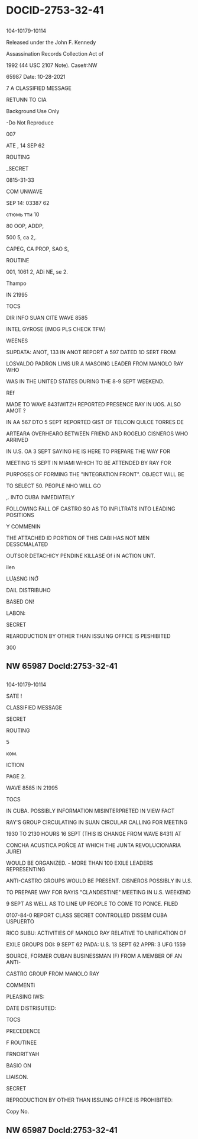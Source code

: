 # DOCID-2753-32-41

##
104-10179-10114

Released under the John F. Kennedy

Assassination Records Collection Act of

1992 (44 USC 2107 Note). Case#:NW

65987 Date: 10-28-2021

7 A CLASSIFIED MESSAGE

RETUNN TO CIA

Background Use Only

-Do Not Reproduce

007

ATE , 14 SEP 62

ROUTING

_SECRET

0815-31-33

COM UNWAVE

SEP 14: 03387 62

стюмь тти 10

80 ООР, ADDP,

500 5, ca 2,.

CAPEG, CA PROP, SAO S,

ROUTINE

001, 1061 2, ADi NE, se 2.

Thampo

IN 21995

TOCS

DIR INFO SUAN CITE WAVE 8585

INTEL GYROSE (IMOG PLS CHECK TFW)

WEENES

SUPDATA: ANOT, 133 IN ANOT REPORT A 597 DATED 1O SERT FROM

LOSVALDO PADRON LIMS UR A MASOING LEADER FROM MANOLO RAY WHO

WAS IN THE UNITED STATES DURING THE 8-9 SEPT WEEKEND.

REf

MADE TO WAVE 8431WITZH REPORTED PRESENCE RAY IN UOS. ALSO AMOT ?

IN AA 567 DTO 5 SEPT REPORTED GIST OF TELCON QULCE TORRES DE

ARTEARA OVERHEARO BETWEEN FRIEND AND ROGELIO CISNEROS WHO ARRIVED

IN U.S. OA 3 SEPT SAYING HE IS HERE TO PREPARE THE WAY FOR

MEETING 15 SEPT IN MIAMI WHICH TO BE ATTENDED BY RAY FOR

PURPOSES OF FORMING THE "INTEGRATION FRONT". OBJECT WILL BE

TO SELECT 50. PEOPLE NHO WILL GO

,. INTO CUBA INMEDIATELY

FOLLOWING FALL OF CASTRO SO AS TO INFILTRATS INTO LEADING POSITIONS

Y COMMENIN

THE ATTACHED ID PORTION OF THIS CABI HAS NOT MEN DESSCMALATED

OUTSOR DETACHICY PENDINE KILLASE Of i N ACTION UNT.

ilen

LƯẠSNG INỚ

DAIL DISTRIBUHO

BASED ON!

LABON:

SECRET

REARODUCTION BY OTHER THAN ISSUING OFFICE IS PESHIBITED

300

NW 65987 Docld:2753-32-41
---

##
104-10179-10114

SATE !

CLASSIFIED MESSAGE

SECRET

ROUTING

5

ком.

ICTION

PAGE 2.

WAVE 8585 IN 21995

TOCS

IN CUBA. POSSIBLY INFORMATION MISINTERPRETED IN VIEW FACT

RAY'S GROUP CIRCULATING IN SUAN CIRCULAR CALLING FOR MEETING

1930 TO 2130 HOURS 16 SEPT (THIS IS CHANGE FROM WAVE 8431) AT

CONCHA ACUSTICA POÑCE AT WHICH THE JUNTA REVOLUCIONARIA JURE)

WOULD BE ORGANIZED. - MORE THAN 100 EXILE LEADERS REPRESENTING

ANTI-CASTRO GROUPS WOULD BE PRESENT. CISNEROS POSSIBLY IN U.S.

TO PREPARE WAY FOR RAYIS "CLANDESTINE" MEETING IN U.S. WEEKEND

9 SEPT AS WELL AS TO LINE UP PEOPLE TO COME TO PONCE. FILED

0107-84-0 REPORT CLASS SECRET CONTROLLED DISSEM CUBA USPUERTO

RICO SUBU: ACTIVITIES OF MANOLO RAY RELATIVE TO UNIFICATION OF

EXILE GROUPS DOI: 9 SEPT 62 PADA: U.S. 13 SEPT 62 APPR: 3 UFG 1559

SOURCE, FORMER CUBAN BUSINESSMAN (F) FROM A MEMBER OF AN ANTI-

CASTRO GROUP FROM MANOLO RAY

COMMENTi

PLEASING IWS:

DATE DISTRISUTED:

TOCS

PRECEDENCE

F ROUTINEE

FRNORITYAH

BASIO ON

LIAISON.

SECRET

REPRODUCTION BY OTHER THAN ISSUING OFFICE IS PROHIBITED:

Copy No.

NW 65987 Docld:2753-32-41
---

